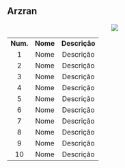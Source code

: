 ## Arzran 

<p align="center">
<img src="./" />
</p> 

<table align="center">
    <tr align="center">
        <td><strong>Num.</strong></td>
        <td><strong>Nome</strong></td>
        <td><strong>Descrição</strong></td>
    </tr>
    <tr align="center">
        <td>1</tdr>
        <td>Nome</td>
        <td>Descrição</td>
    </tr>
    <tr align="center">
        <td>2</tdr>
        <td>Nome</td>
        <td>Descrição</td>
    </tr>
    <tr align="center">
        <td>3</tdr>
        <td>Nome</td>
        <td>Descrição</td>
    </tr>
    <tr align="center">
        <td>4</tdr>
        <td>Nome</td>
        <td>Descrição</td>
    </tr>
    <tr align="center">
        <td>5</tdr>
        <td>Nome</td>
        <td>Descrição</td>
    </tr>
    <tr align="center">
        <td>6</tdr>
        <td>Nome</td>
        <td>Descrição</td>
    </tr>
    <tr align="center">
        <td>7</tdr>
        <td>Nome</td>
        <td>Descrição</td>
    </tr>
    <tr align="center">
        <td>8</tdr>
        <td>Nome</td>
        <td>Descrição</td>
    </tr>
    <tr align="center">
        <td>9</tdr>
        <td>Nome</td>
        <td>Descrição</td>
    </tr>
    <tr align="center">
        <td>10</tdr>
        <td>Nome</td>
        <td>Descrição</td>
    </tr>
</table>